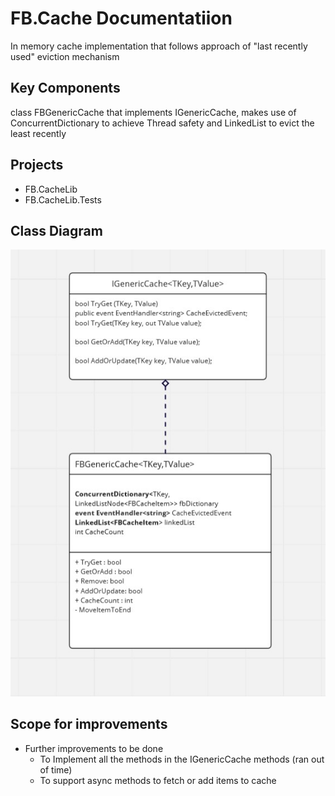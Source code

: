 # FB.Cache Documentatiion
In memory cache implementation that follows approach of "last recently used" eviction mechanism

## Key Components
class FBGenericCache that implements IGenericCache, makes use of ConcurrentDictionary to achieve Thread safety and 
LinkedList to evict the least recently 

## Projects
* FB.CacheLib
* FB.CacheLib.Tests

## Class Diagram
<img src="./ClassDiagram.jpg">


## Scope for improvements

* Further improvements to be done  
	* To Implement all the methods in the IGenericCache methods (ran out of time)
	* To support async methods to fetch or add items to cache
